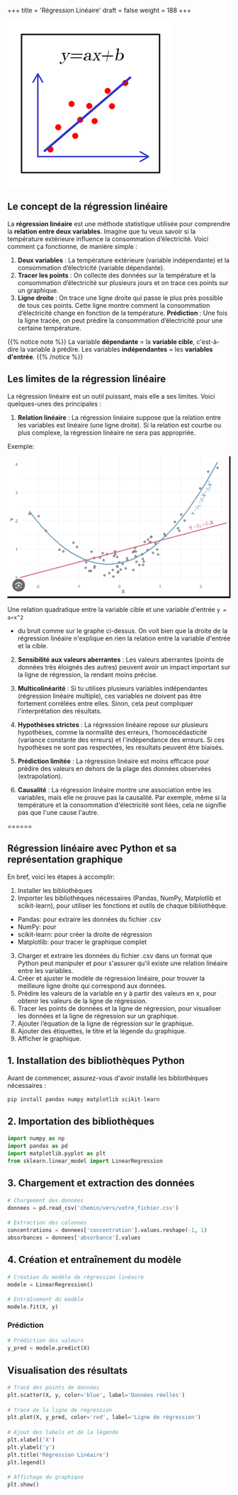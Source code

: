 +++
title = 'Régression Linéaire'
draft = false
weight = 188
+++

![](./regLineaire.png?width=25vw)


## Le concept de la régression linéaire

La **régression linéaire** est une méthode statistique utilisée pour comprendre la **relation entre deux variables**. 
Imagine que tu veux savoir si la température extérieure influence la consommation d’électricité. Voici comment ça fonctionne, de manière simple :

1. **Deux variables** : La température extérieure (variable indépendante) et la consommation d’électricité (variable dépendante).
2. **Tracer les points** : On collecte des données sur la température et la consommation d’électricité sur plusieurs jours et on trace ces points sur un graphique.
3. **Ligne droite** : On trace une ligne droite qui passe le plus près possible de tous ces points. Cette ligne montre comment la consommation d’électricité change en fonction de la température.
**Prédiction** : Une fois la ligne tracée, on peut prédire la consommation d’électricité pour une certaine température.

{{% notice note %}}
La variable **dépendante** = la **variable cible**, c'est-à-dire la variable à prédire.
Les variables **indépendantes** = les **variables d'entrée**. 
{{% /notice %}}

## Les limites de la régression linéaire

La régression linéaire est un outil puissant, mais elle a ses limites. Voici quelques-unes des principales :

1. **Relation linéaire** : La régression linéaire suppose que la relation entre les variables est linéaire (une ligne droite). Si la relation est courbe ou plus complexe, la régression linéaire ne sera pas appropriée.

Exemple:

![courbe quadratique](courbe.png)

Une relation quadratique entre la variable cible et une variable d'entrée `y = a∗x^2`
 + du bruit comme sur le graphe ci-dessus. On voit bien que la droite de la régression linéaire n'explique en rien la relation entre la variable d'entrée et la cible.

2. **Sensibilité aux valeurs aberrantes** : Les valeurs aberrantes (points de données très éloignés des autres) peuvent avoir un impact important sur la ligne de régression, la rendant moins précise.

3. **Multicolinéarité** : Si tu utilises plusieurs variables indépendantes (régression linéaire multiple), ces variables ne doivent pas être fortement corrélées entre elles. Sinon, cela peut compliquer l'interprétation des résultats.

4. **Hypothèses strictes** : La régression linéaire repose sur plusieurs hypothèses, comme la normalité des erreurs, l'homoscédasticité (variance constante des erreurs) et l'indépendance des erreurs. Si ces hypothèses ne sont pas respectées, les résultats peuvent être biaisés.

5. **Prédiction limitée** : La régression linéaire est moins efficace pour prédire des valeurs en dehors de la plage des données observées (extrapolation).

6. **Causalité** : La régression linéaire montre une association entre les variables, mais elle ne prouve pas la causalité. Par exemple, même si la température et la consommation d'électricité sont liées, cela ne signifie pas que l'une cause l'autre.

======

## Régression linéaire avec Python et sa représentation graphique

En bref, voici les étapes à accomplir:

1. Installer les bibliothèques
2. Importer les bibliothèques nécessaires (Pandas, NumPy, Matplotlib et scikit-learn), pour utiliser les fonctions et outils de chaque bibliothèque.
 - Pandas: pour extraire les données du fichier .csv
 - NumPy: pour
 - scikit-learn: pour créer la droite de régression
 - Matplotlib: pour tracer le graphique complet
3. Charger et extraire les données du fichier .csv dans un format que Python peut manipuler et pour s'assurer qu'il existe une relation linéaire entre les variables. 
4. Créer et ajuster le modèle de régression linéaire, pour trouver la meilleure ligne droite qui correspond aux données.
5. Prédire les valeurs de la variable en y à partir des valeurs en x, pour obtenir les valeurs de la ligne de régression.
6. Tracer les points de données et la ligne de régression, pour visualiser les données et la ligne de régression sur un graphique.
7. Ajouter l’équation de la ligne de régression sur le graphique.
8. Ajouter des étiquettes, le titre et la légende du graphique.
9. Afficher le graphique.

## 1. Installation des bibliothèques Python

Avant de commencer, assurez-vous d'avoir installé les bibliothèques nécessaires :
```python
pip install pandas numpy matplotlib scikit-learn
```

## 2. Importation des bibliothèques

```python
import numpy as np
import pandas as pd
import matplotlib.pyplot as plt
from sklearn.linear_model import LinearRegression
```

## 3. Chargement et extraction des données

```python
# Chargement des données
donnees = pd.read_csv('chemin/vers/votre_fichier.csv')

# Extraction des colonnes
concentrations = donnees['concentration'].values.reshape(-1, 1)
absorbances = donnees['absorbance'].values
```

## 4. Création et entraînement du modèle

```python
# Création du modèle de régression linéaire
modele = LinearRegression()

# Entraînement du modèle
modele.fit(X, y)
```

### Prédiction

```python
# Prédiction des valeurs
y_pred = modele.predict(X)
```

## Visualisation des résultats

```python
# Tracé des points de données
plt.scatter(X, y, color='blue', label='Données réelles')

# Tracé de la ligne de régression
plt.plot(X, y_pred, color='red', label='Ligne de régression')

# Ajout des labels et de la légende
plt.xlabel('X')
plt.ylabel('y')
plt.title('Régression Linéaire')
plt.legend()

# Affichage du graphique
plt.show()
```